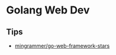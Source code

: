 # Golang Web Dev
## Tips
* [mingrammer/go-web-framework-stars](https://github.com/mingrammer/go-web-framework-stars)

